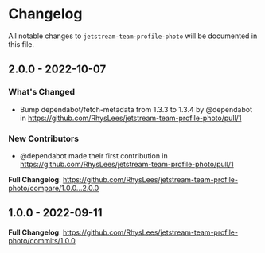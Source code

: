 # Changelog

All notable changes to `jetstream-team-profile-photo` will be documented in this file.

## 2.0.0 - 2022-10-07

### What's Changed

- Bump dependabot/fetch-metadata from 1.3.3 to 1.3.4 by @dependabot in https://github.com/RhysLees/jetstream-team-profile-photo/pull/1

### New Contributors

- @dependabot made their first contribution in https://github.com/RhysLees/jetstream-team-profile-photo/pull/1

**Full Changelog**: https://github.com/RhysLees/jetstream-team-profile-photo/compare/1.0.0...2.0.0

## 1.0.0 - 2022-09-11

**Full Changelog**: https://github.com/RhysLees/jetstream-team-profile-photo/commits/1.0.0
